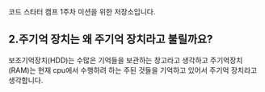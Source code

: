코드 스타터 캠프 1주차 미션을 위한 저장소입니다.

## 2.주기억 장치는 왜 주기억 장치라고 불릴까요?

보조기억장치(HDD)는 수많은 기억들을 보관하는 창고라고 생각하고 
주기억장치(RAM)는 현재 cpu에서 수행하려 하는 주된 것들을 기억하고 있어서 
주기억 장치라고 생각합니다.
